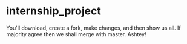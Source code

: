 # internship_project
You'll download, create a fork, make changes, and then show us all. If majority agree then we shall merge with master. Ashtey!
